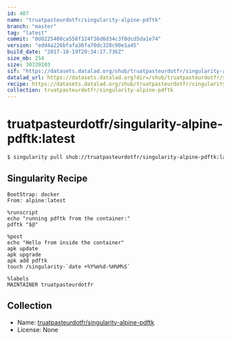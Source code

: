 ```yaml
---
id: 407
name: "truatpasteurdotfr/singularity-alpine-pdftk"
branch: "master"
tag: "latest"
commit: "0d0225408ca558f324f36d6d34c3f0dcd5da1e74"
version: "edd4a226bfafa36fa70dc328c90e1a45"
build_date: "2017-10-19T20:34:17.736Z"
size_mb: 254
size: 30339103
sif: "https://datasets.datalad.org/shub/truatpasteurdotfr/singularity-alpine-pdftk/latest/2017-10-19-0d022540-edd4a226/edd4a226bfafa36fa70dc328c90e1a45.simg"
datalad_url: https://datasets.datalad.org?dir=/shub/truatpasteurdotfr/singularity-alpine-pdftk/latest/2017-10-19-0d022540-edd4a226/
recipe: https://datasets.datalad.org/shub/truatpasteurdotfr/singularity-alpine-pdftk/latest/2017-10-19-0d022540-edd4a226/Singularity
collection: truatpasteurdotfr/singularity-alpine-pdftk
---
```


# truatpasteurdotfr/singularity-alpine-pdftk:latest

```bash
$ singularity pull shub://truatpasteurdotfr/singularity-alpine-pdftk:latest
```

## Singularity Recipe

```singularity
BootStrap: docker
From: alpine:latest

%runscript
echo "running pdftk from the container:"
pdftk "$@"

%post
echo "Hello from inside the container"
apk update
apk upgrade
apk add pdftk
touch /singularity-`date +%Y%m%d-%H%M%S`

%labels
MAINTAINER truatpasteurdotfr
```

## Collection

 - Name: [truatpasteurdotfr/singularity-alpine-pdftk](https://github.com/truatpasteurdotfr/singularity-alpine-pdftk)
 - License: None

